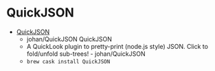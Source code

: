 # QuickJSON
- [QuickJSON](https://github.com/johan/QuickJSON)
  -  johan/QuickJSON QuickJSON
  - A QuickLook plugin to pretty-print (node.js style) JSON. Click to fold/unfold sub-trees! - johan/QuickJSON
  - `brew cask install QuickJSON`
